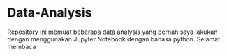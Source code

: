 # Data-Analysis
Repository ini memuat beberapa data analysis yang pernah saya lakukan dengan menggunakan Jupyter Notebook dengan bahasa python. Selamat membaca
